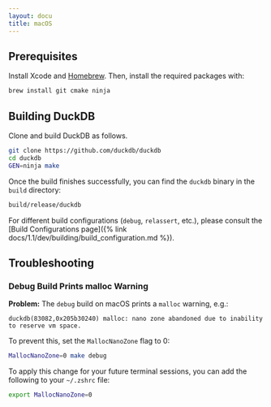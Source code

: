 ```yaml
---
layout: docu
title: macOS
---
```


## Prerequisites

Install Xcode and [Homebrew](https://brew.sh/). Then, install the required packages with:

```bash
brew install git cmake ninja
```

## Building DuckDB

Clone and build DuckDB as follows.

```bash
git clone https://github.com/duckdb/duckdb
cd duckdb
GEN=ninja make
```

Once the build finishes successfully, you can find the `duckdb` binary in the `build` directory:

```bash
build/release/duckdb
```

For different build configurations (`debug`, `relassert`, etc.), please consult the [Build Configurations page]({% link docs/1.1/dev/building/build_configuration.md %}).

## Troubleshooting

### Debug Build Prints malloc Warning

**Problem:**
The `debug` build on macOS prints a `malloc` warning, e.g.:

```text
duckdb(83082,0x205b30240) malloc: nano zone abandoned due to inability to reserve vm space.
```

To prevent this, set the `MallocNanoZone` flag to 0:

```bash
MallocNanoZone=0 make debug
```

To apply this change for your future terminal sessions, you can add the following to your `~/.zshrc` file:

```bash
export MallocNanoZone=0
```